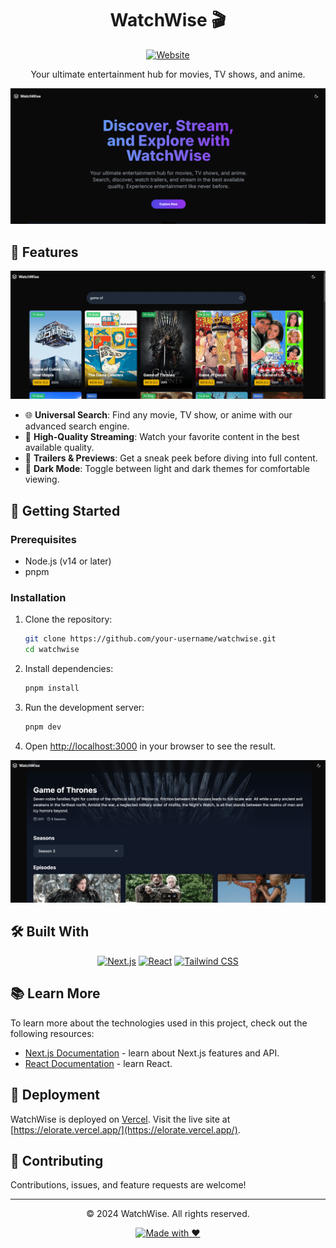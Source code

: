 <div align="center">

# WatchWise 🎬

[![Website](https://img.shields.io/badge/Visit-WatchWise-blue)](https://elorate.vercel.app/)


Your ultimate entertainment hub for movies, TV shows, and anime.

![WatchWise Banner](/readmepic/home.png)

</div>

## 🌟 Features

<div align="center">

![Features](/readmepic/search.png)

</div>

- 🌐 **Universal Search**: Find any movie, TV show, or anime with our advanced search engine.
- 🎥 **High-Quality Streaming**: Watch your favorite content in the best available quality.
- 🍿 **Trailers & Previews**: Get a sneak peek before diving into full content.
- 🌙 **Dark Mode**: Toggle between light and dark themes for comfortable viewing.

## 🚀 Getting Started

### Prerequisites

- Node.js (v14 or later)
- pnpm

### Installation

1. Clone the repository:
   ```bash
   git clone https://github.com/your-username/watchwise.git
   cd watchwise
   ```

2. Install dependencies:
   ```bash
   pnpm install
   ```

3. Run the development server:
   ```bash
   pnpm dev
   ```

4. Open [http://localhost:3000](http://localhost:3000) in your browser to see the result.

<div align="center">

![App Screenshot](/readmepic/watch.png)

</div>

## 🛠️ Built With

<div align="center">

[![Next.js](https://img.shields.io/badge/Next.js-000000?style=for-the-badge&logo=next.js&logoColor=white)](https://nextjs.org/)
[![React](https://img.shields.io/badge/React-20232A?style=for-the-badge&logo=react&logoColor=61DAFB)](https://reactjs.org/)
[![Tailwind CSS](https://img.shields.io/badge/Tailwind_CSS-38B2AC?style=for-the-badge&logo=tailwind-css&logoColor=white)](https://tailwindcss.com/)

</div>

## 📚 Learn More

To learn more about the technologies used in this project, check out the following resources:

- [Next.js Documentation](https://nextjs.org/docs) - learn about Next.js features and API.
- [React Documentation](https://reactjs.org/docs/getting-started.html) - learn React.

## 🚀 Deployment

WatchWise is deployed on [Vercel](https://vercel.com/). Visit the live site at [https://elorate.vercel.app/](https://elorate.vercel.app/).


## 🤝 Contributing

Contributions, issues, and feature requests are welcome! 



---

<div align="center">

© 2024 WatchWise. All rights reserved.

[![Made with ❤️ ](https://img.shields.io/badge/Made%20with-❤️-red.svg)](https://elorate.vercel.app/) 

</div>
